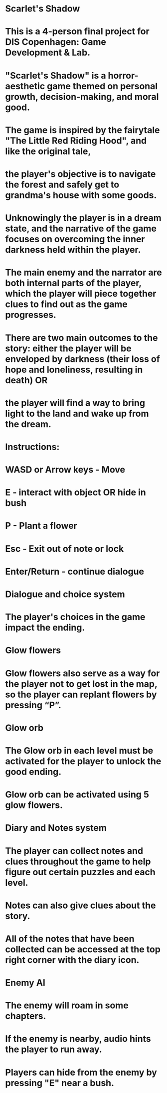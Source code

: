 # Scarlet's Shadow

# This is a 4-person final project for DIS Copenhagen: Game Development & Lab. 

# "Scarlet's Shadow" is a horror-aesthetic game themed on personal growth, decision-making, and moral good. 
# The game is inspired by the fairytale "The Little Red Riding Hood", and like the original tale,
# the player's objective is to navigate the forest and safely get to grandma's house with some goods. 

# Unknowingly the player is in a dream state, and the narrative of the game focuses on overcoming the inner darkness held within the player. 
# The main enemy and the narrator are both internal parts of the player, which the player will piece together clues to find out as the game progresses. 

# There are two main outcomes to the story: either the player will be enveloped by darkness (their loss of hope and loneliness, resulting in death) OR
# the player will find a way to bring light to the land and wake up from the dream. 


# Instructions: 
# WASD or Arrow keys - Move
# E - interact with object OR hide in bush
# P - Plant a flower
# Esc - Exit out of note or lock
# Enter/Return - continue dialogue

# Dialogue and choice system
# The player's choices in the game impact the ending. 

# Glow flowers
# Glow flowers also serve as a way for the player not to get lost in the map, so the player can replant flowers by pressing “P”.

# Glow orb
# The Glow orb in each level must be activated for the player to unlock the good ending.
# Glow orb can be activated using 5 glow flowers.

# Diary and Notes system
# The player can collect notes and clues throughout the game to help figure out certain puzzles and each level. 
# Notes can also give clues about the story.
# All of the notes that have been collected can be accessed at the top right corner with the diary icon. 

# Enemy AI
# The enemy will roam in some chapters.
# If the enemy is nearby, audio hints the player to run away.
# Players can hide from the enemy by pressing "E" near a bush.



